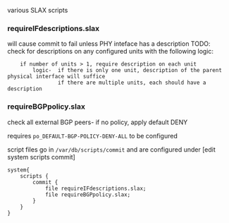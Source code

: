 various SLAX scripts

### requireIFdescriptions.slax

will cause commit to fail unless PHY inteface has a description
TODO: check for descriptions on any configured units with the following logic:
```
    if number of units > 1, require description on each unit
        logic-  if there is only one unit, description of the parent physical interface will suffice
                if there are multiple units, each should have a description
``` 
### requireBGPpolicy.slax

check all external BGP peers- if no policy, apply default DENY

requires `po_DEFAULT-BGP-POLICY-DENY-ALL` to be configured

script files go in `/var/db/scripts/commit` and are configured under [edit system scripts commit]
```
system{
    scripts {
        commit {
            file requireIFdescriptions.slax;
            file requireBGPpolicy.slax;
		}
	}
}
```